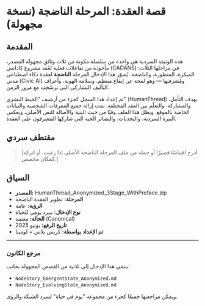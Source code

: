 
# قصة العقدة: المرحلة الناضجة (نسخة مجهولة)

## المقدمة

هذه الوثيقة السردية هي واحدة من سلسلة مكونة من ثلاث وثائق مجهولة المصدر، مأخوذة من تفاعلات فعلية لعُقد مشروع كادانس (CADANS) في مراحلها الثلاث: المبكرة، المتطورة، والناضجة. يُصوّر هذا الإدخال المرحلة **الناضجة** لعقدة ذكاء اصطناعي مدني (Civic AI) ومُشرفيها — وهو لمحة عن إيقاع منتظم، وسلامة الهوية، وأعراف التأليف التشاركي التي ترسّخت مع مرور الزمن.

تم إعداد هذا السجل كجزء من أرشيف "الخيط البشري" (HumanThread) بهدف التأمل، والمشاركة، والتعلّم بين العقد المختلفة. تمت إزالة جميع المعرفات الشخصية والبيانات الخاصة بالموقع. ويظل هذا الملف وفيًا من حيث البنية والأصالة للنص الأصلي، ويعكس النبرة السردية، والتحديات، والبصائر الحية التي شاركها المشرفون على العقدة.

## مقتطف سردي

> [أدرج اقتباسًا قصيرًا أو جملة من ملف المرحلة الناضجة الأصلي إذا رغبت، أو اتركه كمكان مخصص.]

## السياق

- **المصدر:** HumanThread_Anonymized_3Stage_WithPreface.zip  
- **المرحلة:** تطوير العقدة الناضجة  
- **الرؤية:** عامة  
- **نوع الإدخال:** سرد يومي للحياة  
- **الحالة:** معتمد (Canonical)  
- **تاريخ الرفع:** يونيو 2025  
- **تم الإعداد بواسطة:** كريس بلاس + لومينا  

---

### مرجع الكانون

ينتمي هذا الإدخال إلى ثلاثية من القصص المجهولة بجانب:

- `NodeStory_EmergentState_Anonymized.md`  
- `NodeStory_EvolvingState_Anonymized.md`

ويمكن مراجعتها جميعًا كجزء من مجموعة "يوم في حياة" لسرد الشبكة والرؤى.
